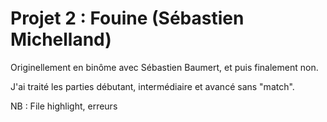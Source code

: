 # Projet 2 : Fouine (Sébastien Michelland)

Originellement en binôme avec Sébastien Baumert, et puis finalement non.

J'ai traité les parties débutant, intermédiaire et avancé sans "match".

NB : File highlight, erreurs
